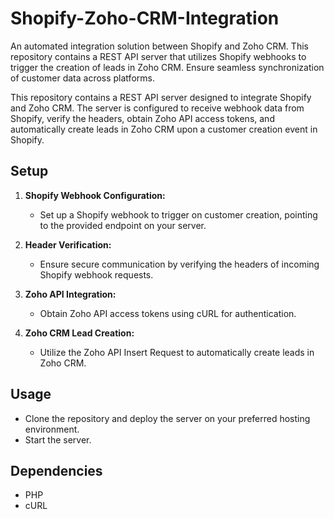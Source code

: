 # Shopify-Zoho-CRM-Integration
An automated integration solution between Shopify and Zoho CRM. This repository contains a REST API server that utilizes Shopify webhooks to trigger the creation of leads in Zoho CRM. Ensure seamless synchronization of customer data across platforms.

This repository contains a REST API server designed to integrate Shopify and Zoho CRM. The server is configured to receive webhook data from Shopify, verify the headers, obtain Zoho API access tokens, and automatically create leads in Zoho CRM upon a customer creation event in Shopify.

## Setup

1. **Shopify Webhook Configuration:**
   - Set up a Shopify webhook to trigger on customer creation, pointing to the provided endpoint on your server.

2. **Header Verification:**
   - Ensure secure communication by verifying the headers of incoming Shopify webhook requests.

3. **Zoho API Integration:**
   - Obtain Zoho API access tokens using cURL for authentication.

4. **Zoho CRM Lead Creation:**
   - Utilize the Zoho API Insert Request to automatically create leads in Zoho CRM.

## Usage

- Clone the repository and deploy the server on your preferred hosting environment.
- Start the server.

## Dependencies

- PHP
- cURL


